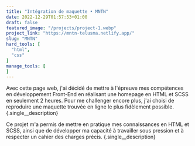 ```yaml
---
title: "Intégration de maquette • MNTN"
date: 2022-12-29T01:57:53+01:00
draft: false
featured_image: "/projects/project-1.webp"
project_link: "https://mntn-telusma.netlify.app/"
slug: "MNTN"
hard_tools: [
  "html",
  "css"
]
manage_tools: [
]
---
```


Avec cette page web, j'ai décidé de mettre à l'épreuve mes compétences en développement Front-End en réalisant une homepage en HTML et SCSS en seulement 2 heures. Pour me challenger encore plus, j'ai choisi de reproduire une maquette trouvée en ligne le plus fidèlement possible.
{.single__description}

Ce projet m'a permis de mettre en pratique mes connaissances en HTML et SCSS, ainsi que de développer ma capacité à travailler sous pression et à respecter un cahier des charges précis.
{.single__description}
